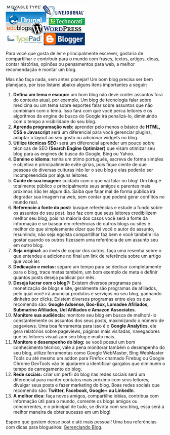 ![Gerenciadores de blogs](/images/gerenciadores-de-blogs.jpg)

Para você que gosta de ler e principalmente escrever, gostaria de compartilhar e contribuir para o mundo com frases, textos, artigos, dicas, contar histórias, opinōes ou pensamentos para web, a melhor recomendação é montar um blog.

Mas não faça nada, sem antes planejar! Um bom blog precisa ser bem planejado, por isso listarei abaixo alguns itens importantes a seguir:

1.  **Defina um tema e escopo:** um bom blog não deve conter assuntos fora do contexto atual, por exemplo, Um blog de tecnologia falar sobre medicina ou um tema sobre esportes falar sobre assuntos que não combinam com o tema. Isso fará com que você perca leitores e os algoritmos da engine de busca do Google irá penalizá-lo, diminuindo com o tempo a visibilidade do seu blog.
2.  **Aprenda programação web:** aprender pelo menos o básico de **HTML, CSS e Javascript** será um diferencial para você gerenciar plugins, adaptar o layout ao seu gosto ou adicionar widgets no blog.
3.  **Utilize técnicas SEO:** será um diferencial aprender um pouco sobre técnicas de SEO **(Search Engine Optimizer)** que visam otimizar seu blog para as engines de busca do Google, Bing ou Yahoo.
4.  **Domine o idioma:** tenha um ótimo português, escreva de forma simples e objetiva e principalmente evite gírias, pois fique ciente de que pessoas de diversas culturas irão ler o seu blog e elas poderão ser incompreendida por alguns leitores.
5.  **Cuide de sua imagem:** cuidado com o que vai falar no blog! Um blog é totalmente público e principalmente seus amigos e parentes mais próximos irão ler algum dia. Saiba que falar mal de forma pública irá degradar sua imagem na web, sem contar que poderá gerar conflitos no mundo real.
6.  **Referencie a fonte do post:** busque referências e estude a fundo sobre os assuntos do seu post. Isso faz com que seus leitores credibilizem melhor seu blog, pois na maioria dos casos você será a fonte da informação e se basear em referências de outros blogs ou sites é melhor do que simplesmente dizer que foi você o autor do assunto, resumindo, não seja egoísta compartilhar faz bem e você também iria gostar quando os outros fizessem uma referência de um assunto seu em outro blog.
7.  **Seja original:** ao invés de copiar dos outros, faça uma resenha sobre o que entendeu e adicione no final um link de referência sobre um artigo que você ler.
8.  **Dedicação e metas:** separe um tempo para se dedicar completamente para o blog, trace metas também, um bom exemplo de meta é definir quantos posts deseja publicar por mês.
9.  **Deseja lucrar com o blog?:** Existem diversos programas para monetização de blogs e site, geralmente são programas de afiliados, pelo qual você irá anunciar produtos e serviços no seu blog, ganhando dinheiro por clicks. Existem diversos programas entre eles os que recomendo são: **Google Adsense, Boo-Box, Lomadee Afiliados, Submarino Afiliados, Uol Afiliados e Amazon Associates**.
10.  **Monitore sua audiência:** monitore seu blog em busca de melhorá-lo constantemente os assuntos dos seus posts, maximizando o número de pageviews. Uma boa ferramenta para isso é o **Google Analytics**, ele gera relatórios sobre pageviews, páginas mais visitadas, navegadores que os leitores visualizam seu blog e muito mais.
11.  **Monitore o desempenho do blog:** se você possui um bom conhecimento técnico, vale a pena monitorar também o desempenho do seu blog, utilize ferramentas como Google WebMaster, Bing WebMaster Tools ou até mesmo um addon para Firefox chamado Firebug ou Google Chrome DevTools vão te ajudarem a identificar gargalos que diminuem o tempo de carregamento do blog.
12.  **Rede sociais:** criar um perfil do blog nas redes sociais será um diferencial para manter contatos mais próximo com seus leitores, divulgar seus posts e fazer marketing do blog. Boas redes sociais que recomendo são: **Twitter, Facebook, Google+ ou LinkedIn**.
13.  **A melhor dica:** faça novos amigos, compartilhe idéias, contribua com informação útil para o mundo, comente os blogs amigos ou concorrentes, e o principal de tudo, se divirta com seu blog, essa será a melhor maneira de obter sucesso em um blog!

Espero que gostem desse post e até mais pessoal!
Uma boa referências com dicas para blogueiros: [Gerenciando Blog](http://www.gerenciandoblog.com.br/).
